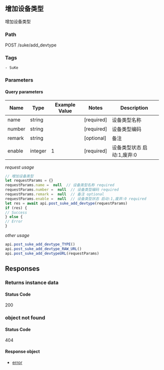 ## 增加设备类型

增加设备类型
### Path
POST /suke/add_devtype

### Tags
    - SuKe
### Parameters

#### Query parameters

| Name | Type | Example Value | Notes | Description |
| ---- | ---- | ------------- | -------- | ----------- |
| name | string |  |  [required]  | 设备类型名称 |
| number | string |  |  [required]  | 设备类型编码 |
| remark | string |  |  [optional]  | 备注 |
| enable | integer | 1 |  [required]  | 设备类型状态 启动:1,废弃:0 |

*request usage*
```javascript
// 增加设备类型
let requestParams = {}
requestParams.name =  null  // 设备类型名称 required
requestParams.number =  null  // 设备类型编码 required
requestParams.remark =  null  // 备注 optional
requestParams.enable =  null  // 设备类型状态 启动:1,废弃:0 required
let res = await api.post_suke_add_devtype(requestParams)
if (res) {
// Success
} else {
// Error
}
```
*other usage*
```javascript
api.post_suke_add_devtype_TYPE()
api.post_suke_add_devtype_RAW_URL()
api.post_suke_add_devtypeURL(requestParams)
```

## Responses
### Returns instance data

#### Status Code
200



### object not found

#### Status Code
404


#### Response object
* [error](../models/error.md)

